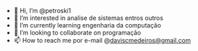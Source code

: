 - 👋 Hi, I’m @petroski1
- 👀 I’m interested in analise de sistemas entros outros
- 🌱 I’m currently learning engenharia da computação
- 💞️ I’m looking to collaborate on programação
- 📫 How to reach me por e-mail @daviscmedeiros@gmail.com

<!---
petroski1/petroski1 is a ✨ special ✨ repository because its `README.md` (this file) appears on your GitHub profile.
You can click the Preview link to take a look at your changes.
--->
